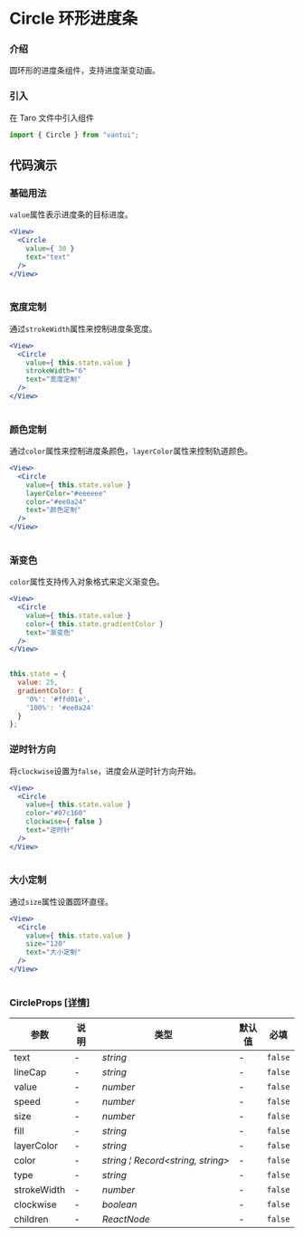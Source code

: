 # Circle 环形进度条

### 介绍

圆环形的进度条组件，支持进度渐变动画。

### 引入

在 Taro 文件中引入组件

```js
import { Circle } from "vantui"; 
```

## 代码演示

### 基础用法

`value`属性表示进度条的目标进度。

```jsx
<View>
  <Circle
    value={ 30 }
    text="text"
  />
</View>
 
```

### 宽度定制

通过`strokeWidth`属性来控制进度条宽度。

```jsx
<View>
  <Circle
    value={ this.state.value }
    strokeWidth="6"
    text="宽度定制"
  />
</View>
 
```

### 颜色定制

通过`color`属性来控制进度条颜色，`layerColor`属性来控制轨道颜色。

```jsx
<View>
  <Circle
    value={ this.state.value }
    layerColor="#eeeeee"
    color="#ee0a24"
    text="颜色定制"
  />
</View>
 
```

### 渐变色

`color`属性支持传入对象格式来定义渐变色。

```jsx
<View>
  <Circle
    value={ this.state.value }
    color={ this.state.gradientColor }
    text="渐变色"
  />
</View>
 
```

```js
this.state = {
  value: 25,
  gradientColor: {
    '0%': '#ffd01e',
    '100%': '#ee0a24'
  }
}; 
```

### 逆时针方向

将`clockwise`设置为`false`，进度会从逆时针方向开始。

```jsx
<View>
  <Circle
    value={ this.state.value }
    color="#07c160"
    clockwise={ false }
    text="逆时针"
  />
</View>
 
```

### 大小定制

通过`size`属性设置圆环直径。

```jsx
<View>
  <Circle
    value={ this.state.value }
    size="120"
    text="大小定制"
  />
</View>
 
```
### CircleProps [[详情]](https://github.com/AntmJS/vantui/tree/main/packages/vantui/types/circle.d.ts)   

| 参数 | 说明 | 类型 | 默认值 | 必填 |
| --- | --- | --- | --- | --- |
| text | - | _&nbsp;&nbsp;string<br/>_ | - | `false` |
| lineCap | - | _&nbsp;&nbsp;string<br/>_ | - | `false` |
| value | - | _&nbsp;&nbsp;number<br/>_ | - | `false` |
| speed | - | _&nbsp;&nbsp;number<br/>_ | - | `false` |
| size | - | _&nbsp;&nbsp;number<br/>_ | - | `false` |
| fill | - | _&nbsp;&nbsp;string<br/>_ | - | `false` |
| layerColor | - | _&nbsp;&nbsp;string<br/>_ | - | `false` |
| color | - | _&nbsp;&nbsp;string&nbsp;&brvbar;&nbsp;Record<string,&nbsp;string><br/>_ | - | `false` |
| type | - | _&nbsp;&nbsp;string<br/>_ | - | `false` |
| strokeWidth | - | _&nbsp;&nbsp;number<br/>_ | - | `false` |
| clockwise | - | _&nbsp;&nbsp;boolean<br/>_ | - | `false` |
| children | - | _&nbsp;&nbsp;ReactNode<br/>_ | - | `false` |

